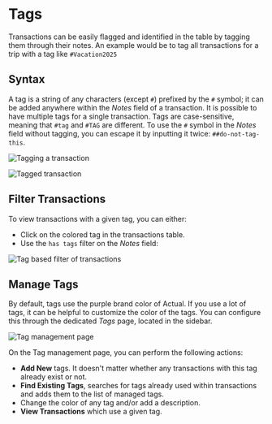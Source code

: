 # Tags

Transactions can be easily flagged and identified in the table by tagging them through their notes.
An example would be to tag all transactions for a trip with a tag like `#Vacation2025`

## Syntax

A tag is a string of any characters (except `#`) prefixed by the `#` symbol; it can be added anywhere within the *Notes* field of a transaction.
It is possible to have multiple tags for a single transaction.
Tags are case-sensitive, meaning that `#tag` and `#TAG` are different.
To use the `#` symbol in the *Notes* field without tagging, you can escape it by inputting it twice: `##do-not-tag-this`.

![Tagging a transaction](/img/tags/input.png)

![Tagged transaction](/img/tags/input-result.png)

## Filter Transactions

To view transactions with a given tag, you can either:
- Click on the colored tag in the transactions table.
- Use the `has tags` filter on the *Notes* field:

![Tag based filter of transactions](/img/tags/filter.png)

## Manage Tags

By default, tags use the purple brand color of Actual.
If you use a lot of tags, it can be helpful to customize the color of the tags. You can configure this through the dedicated *Tags* page, located in the sidebar.

![Tag management page](/img/tags/manage.png)

On the Tag management page, you can perform the following actions:
- **Add New** tags. It doesn't matter whether any transactions with this tag already exist or not.
- **Find Existing Tags**, searches for tags already used within transactions and adds them to the list of managed tags.
- Change the color of any tag and/or add a description.
- **View Transactions** which use a given tag.
